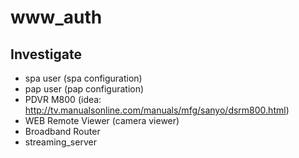 # www_auth

## Investigate
* spa user (spa configuration)
* pap user (pap configuration)
* PDVR M800 (idea: http://tv.manualsonline.com/manuals/mfg/sanyo/dsrm800.html)
* WEB Remote Viewer (camera viewer)
* Broadband Router
* streaming_server
